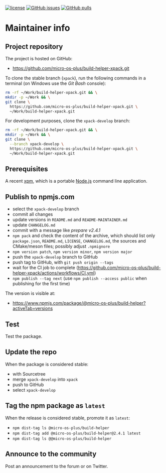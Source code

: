 [![license](https://img.shields.io/github/license/micro-os-plus/build-helper-xpack)](https://github.com/micro-os-plus/build-helper-xpack/blob/xpack/LICENSE)
[![GitHub issues](https://img.shields.io/github/issues/micro-os-plus/build-helper-xpack.svg)](https://github.com/micro-os-plus/build-helper-xpack/issues/)
[![GitHub pulls](https://img.shields.io/github/issues-pr/micro-os-plus/build-helper-xpack.svg)](https://github.com/micro-os-plus/build-helper-xpack/pulls)

# Maintainer info

## Project repository

The project is hosted on GitHub:

- <https://github.com/micro-os-plus/build-helper-xpack.git>

To clone the stable branch (`xpack`), run the following commands in a
terminal (on Windows use the _Git Bash_ console):

```sh
rm -rf ~/Work/build-helper-xpack.git && \
mkdir -p ~/Work && \
git clone \
  https://github.com/micro-os-plus/build-helper-xpack.git \
  ~/Work/build-helper-xpack.git
```

For development purposes, clone the `xpack-develop` branch:

```sh
rm -rf ~/Work/build-helper-xpack.git && \
mkdir -p ~/Work && \
git clone \
  --branch xpack-develop \
  https://github.com/micro-os-plus/build-helper-xpack.git \
  ~/Work/build-helper-xpack.git
```

## Prerequisites

A recent [xpm](https://xpack.github.io/xpm/), which is a portable
[Node.js](https://nodejs.org/) command line application.

## Publish to npmjs.com

- select the `xpack-develop` branch
- commit all changes
- update versions in `README.md` and `README-MAINTAINER.md`
- update `CHANGELOG.md`
- commit with a message like _prepare v2.4.1_
- `npm pack` and check the content of the archive, which should list
  only `package.json`, `README.md`, `LICENSE`, `CHANGELOG.md`,
  the sources and CMake/meson files;
  possibly adjust `.npmignore`
- `npm version patch`, `npm version minor`, `npm version major`
- push the `xpack-develop` branch to GitHub
- push tag to GitHub, with `git push origin --tags`
- wait for the CI job to complete
  (<https://github.com/micro-os-plus/build-helper-xpack/actions/workflows/CI.yml>)
- `npm publish --tag next` (use `npm publish --access public` when
  publishing for the first time)

The version is visible at:

- <https://www.npmjs.com/package/@micro-os-plus/build-helper?activeTab=versions>

## Test

Test the package.

## Update the repo

When the package is considered stable:

- with Sourcetree
- merge `xpack-develop` into `xpack`
- push to GitHub
- select `xpack-develop`

## Tag the npm package as `latest`

When the release is considered stable, promote it as `latest`:

- `npm dist-tag ls @micro-os-plus/build-helper`
- `npm dist-tag add @micro-os-plus/build-helper@2.4.1 latest`
- `npm dist-tag ls @@micro-os-plus/build-helper`

## Announce to the community

Post an announcement to the forum or on Twitter.
